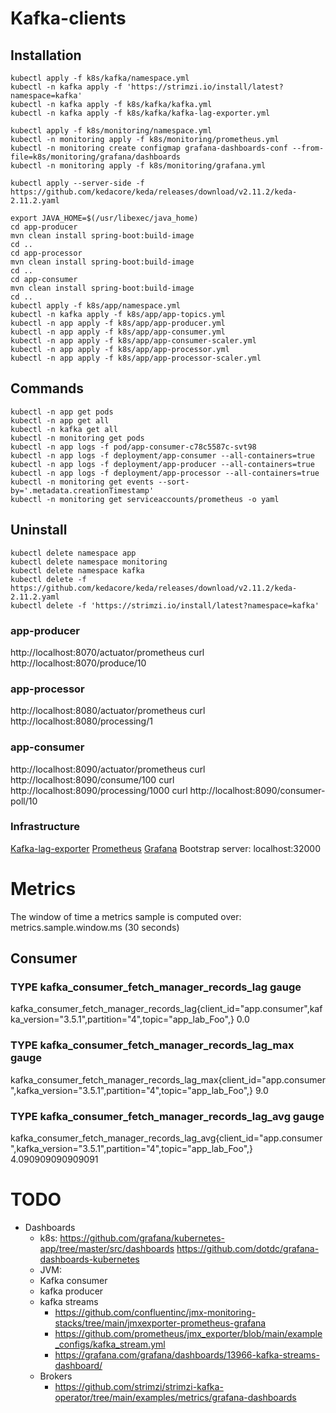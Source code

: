 # Kafka-clients

## Installation
```
kubectl apply -f k8s/kafka/namespace.yml
kubectl -n kafka apply -f 'https://strimzi.io/install/latest?namespace=kafka' 
kubectl -n kafka apply -f k8s/kafka/kafka.yml
kubectl -n kafka apply -f k8s/kafka/kafka-lag-exporter.yml
```
```
kubectl apply -f k8s/monitoring/namespace.yml
kubectl -n monitoring apply -f k8s/monitoring/prometheus.yml
kubectl -n monitoring create configmap grafana-dashboards-conf --from-file=k8s/monitoring/grafana/dashboards 
kubectl -n monitoring apply -f k8s/monitoring/grafana.yml
```
```
kubectl apply --server-side -f https://github.com/kedacore/keda/releases/download/v2.11.2/keda-2.11.2.yaml
```
```
export JAVA_HOME=$(/usr/libexec/java_home)
cd app-producer
mvn clean install spring-boot:build-image
cd ..
cd app-processor
mvn clean install spring-boot:build-image
cd ..
cd app-consumer
mvn clean install spring-boot:build-image
cd ..
kubectl apply -f k8s/app/namespace.yml
kubectl -n kafka apply -f k8s/app/app-topics.yml
kubectl -n app apply -f k8s/app/app-producer.yml
kubectl -n app apply -f k8s/app/app-consumer.yml
kubectl -n app apply -f k8s/app/app-consumer-scaler.yml
kubectl -n app apply -f k8s/app/app-processor.yml
kubectl -n app apply -f k8s/app/app-processor-scaler.yml
```
## Commands
```
kubectl -n app get pods 
kubectl -n app get all 
kubectl -n kafka get all 
kubectl -n monitoring get pods 
kubectl -n app logs -f pod/app-consumer-c78c5587c-svt98
kubectl -n app logs -f deployment/app-consumer --all-containers=true
kubectl -n app logs -f deployment/app-producer --all-containers=true
kubectl -n app logs -f deployment/app-processor --all-containers=true
kubectl -n monitoring get events --sort-by='.metadata.creationTimestamp'
kubectl -n monitoring get serviceaccounts/prometheus -o yaml
```
## Uninstall
```
kubectl delete namespace app
kubectl delete namespace monitoring
kubectl delete namespace kafka
kubectl delete -f https://github.com/kedacore/keda/releases/download/v2.11.2/keda-2.11.2.yaml
kubectl delete -f 'https://strimzi.io/install/latest?namespace=kafka' 
```

### app-producer
http://localhost:8070/actuator/prometheus
curl http://localhost:8070/produce/10

### app-processor
http://localhost:8080/actuator/prometheus
curl http://localhost:8080/processing/1

### app-consumer
http://localhost:8090/actuator/prometheus
curl http://localhost:8090/consume/100
curl http://localhost:8090/processing/1000
curl http://localhost:8090/consumer-poll/10

### Infrastructure
[Kafka-lag-exporter](http://localhost:9999)
[Prometheus](http://localhost:9090)
[Grafana](http://localhost:3000)
Bootstrap server: localhost:32000

# Metrics
The window of time a metrics sample is computed over: metrics.sample.window.ms (30 seconds) 
## Consumer

### TYPE kafka_consumer_fetch_manager_records_lag gauge
kafka_consumer_fetch_manager_records_lag{client_id="app.consumer",kafka_version="3.5.1",partition="4",topic="app_lab_Foo",} 0.0

### TYPE kafka_consumer_fetch_manager_records_lag_max gauge
kafka_consumer_fetch_manager_records_lag_max{client_id="app.consumer",kafka_version="3.5.1",partition="4",topic="app_lab_Foo",} 9.0

### TYPE kafka_consumer_fetch_manager_records_lag_avg gauge
kafka_consumer_fetch_manager_records_lag_avg{client_id="app.consumer",kafka_version="3.5.1",partition="4",topic="app_lab_Foo",} 4.090909090909091

# TODO
- Dashboards
  - k8s: https://github.com/grafana/kubernetes-app/tree/master/src/dashboards
         https://github.com/dotdc/grafana-dashboards-kubernetes
  - JVM:
  - Kafka consumer
  - kafka producer
  - kafka streams
    - https://github.com/confluentinc/jmx-monitoring-stacks/tree/main/jmxexporter-prometheus-grafana
    - https://github.com/prometheus/jmx_exporter/blob/main/example_configs/kafka_stream.yml
    - https://grafana.com/grafana/dashboards/13966-kafka-streams-dashboard/
  - Brokers
    - https://github.com/strimzi/strimzi-kafka-operator/tree/main/examples/metrics/grafana-dashboards

